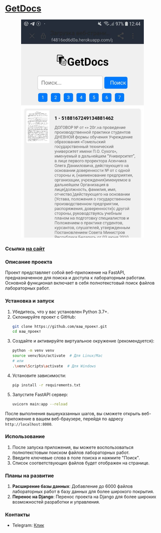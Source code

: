 # [GetDocs](https://getdocs-1f4816ed6d0a.herokuapp.com/page/1)

<p align="center">
    <img src="https://raw.githubusercontent.com/EvgeniBondarev/GetDocs/main/Img/mb.jpg" width="400" height="" >
</p>

### Ссылка [на сайт](https://getdocs-1f4816ed6d0a.herokuapp.com/page/1)

### Описание проекта
Проект представляет собой веб-приложение на FastAPI, предназначенное для поиска и доступа к лабораторным работам. Основной функционал включает в себя полнотекстовый поиск файлов лабораторных работ.

### Установка и запуск
1. Убедитесь, что у вас установлен Python 3.7+.
2. Склонируйте проект с GitHub:
   ```bash
   git clone https://github.com/ваш_проект.git
   cd ваш_проект
   ```
3. Создайте и активируйте виртуальное окружение (рекомендуется):
   ```bash
   python -m venv venv
   source venv/bin/activate  # Для Linux/Mac
   # или
   .\venv\Scripts\activate  # Для Windows
   ```
4. Установите зависимости:
   ```bash
   pip install -r requirements.txt
   ```
5. Запустите FastAPI сервер:
   ```bash
   uvicorn main:app --reload
   ```

После выполнения вышеуказанных шагов, вы сможете открыть веб-приложение в вашем веб-браузере, перейдя по адресу `http://localhost:8000`.

### Использование
1. После запуска приложения, вы можете воспользоваться полнотекстовым поиском файлов лабораторных работ.
2. Введите ключевые слова в поле поиска и нажмите "Поиск".
3. Список соответствующих файлов будет отображен на странице.

### Планы на развитие
1. **Расширение базы данных**: Добавление до 6000 файлов лабораторных работ в базу данных для более широкого покрытия.
2. **Перенос на Django**: Перенос проекта на Django для более широких возможностей разработки и управления.

### Контакты
* Telegram: [Клик](https://t.me/Burn1ngSnow)

